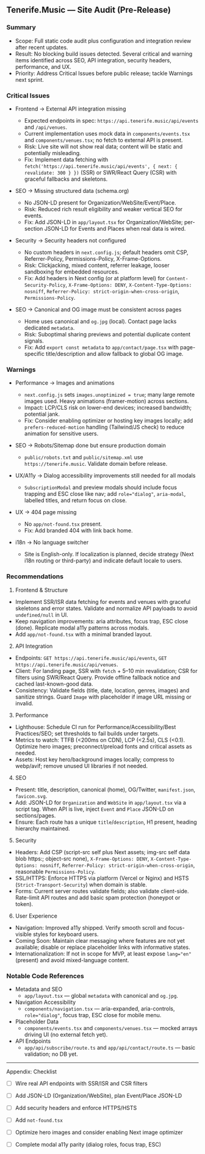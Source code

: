## Tenerife.Music — Site Audit (Pre-Release)

### Summary
- Scope: Full static code audit plus configuration and integration review after recent updates.
- Result: No blocking build issues detected. Several critical and warning items identified across SEO, API integration, security headers, performance, and UX.
- Priority: Address Critical Issues before public release; tackle Warnings next sprint.

### Critical Issues
- Frontend → External API integration missing
  - Expected endpoints in spec: `https://api.tenerife.music/api/events` and `/api/venues`.
  - Current implementation uses mock data in `components/events.tsx` and `components/venues.tsx`; no fetch to external API is present.
  - Risk: Live site will not show real data; content will be static and potentially misleading.
  - Fix: Implement data fetching with `fetch('https://api.tenerife.music/api/events', { next: { revalidate: 300 } })` (SSR) or SWR/React Query (CSR) with graceful fallbacks and skeletons.

- SEO → Missing structured data (schema.org)
  - No JSON-LD present for Organization/WebSite/Event/Place.
  - Risk: Reduced rich result eligibility and weaker vertical SEO for events.
  - Fix: Add JSON-LD in `app/layout.tsx` for Organization/WebSite; per-section JSON-LD for Events and Places when real data is wired.

- Security → Security headers not configured
  - No custom headers in `next.config.js`; default headers omit CSP, Referrer-Policy, Permissions-Policy, X-Frame-Options.
  - Risk: Clickjacking, mixed content, referrer leakage, looser sandboxing for embedded resources.
  - Fix: Add headers in Next config (or at platform level) for `Content-Security-Policy`, `X-Frame-Options: DENY`, `X-Content-Type-Options: nosniff`, `Referrer-Policy: strict-origin-when-cross-origin`, `Permissions-Policy`.

- SEO → Canonical and OG image must be consistent across pages
  - Home uses canonical and `og.jpg` (local). Contact page lacks dedicated `metadata`.
  - Risk: Suboptimal sharing previews and potential duplicate content signals.
  - Fix: Add `export const metadata` to `app/contact/page.tsx` with page-specific title/description and allow fallback to global OG image.

### Warnings
- Performance → Images and animations
  - `next.config.js` sets `images.unoptimized = true`; many large remote images used. Heavy animations (framer-motion) across sections.
  - Impact: LCP/CLS risk on lower-end devices; increased bandwidth; potential jank.
  - Fix: Consider enabling optimizer or hosting key images locally; add `prefers-reduced-motion` handling (Tailwind/JS check) to reduce animation for sensitive users.

- SEO → Robots/Sitemap done but ensure production domain
  - `public/robots.txt` and `public/sitemap.xml` use `https://tenerife.music`. Validate domain before release.

- UX/A11y → Dialog accessibility improvements still needed for all modals
  - `SubscriptionModal` and preview modals should include focus trapping and ESC close like nav; add `role="dialog"`, `aria-modal`, labelled titles, and return focus on close.

- UX → 404 page missing
  - No `app/not-found.tsx` present.
  - Fix: Add branded 404 with link back home.

- i18n → No language switcher
  - Site is English-only. If localization is planned, decide strategy (Next i18n routing or third-party) and indicate default locale to users.

### Recommendations

1. Frontend & Structure
- Implement SSR/ISR data fetching for events and venues with graceful skeletons and error states. Validate and normalize API payloads to avoid `undefined/null` in UI.
- Keep navigation improvements: aria attributes, focus trap, ESC close (done). Replicate modal a11y patterns across modals.
- Add `app/not-found.tsx` with a minimal branded layout.

2. API Integration
- Endpoints: `GET https://api.tenerife.music/api/events`, `GET https://api.tenerife.music/api/venues`.
- Client: For landing page, SSR with `fetch` + 5–10 min revalidation; CSR for filters using SWR/React Query. Provide offline fallback notice and cached last-known-good data.
- Consistency: Validate fields (title, date, location, genres, images) and sanitize strings. Guard `Image` with placeholder if image URL missing or invalid.

3. Performance
- Lighthouse: Schedule CI run for Performance/Accessibility/Best Practices/SEO; set thresholds to fail builds under targets.
- Metrics to watch: TTFB (<200ms on CDN), LCP (<2.5s), CLS (<0.1). Optimize hero images; preconnect/preload fonts and critical assets as needed.
- Assets: Host key hero/background images locally; compress to webp/avif; remove unused UI libraries if not needed.

4. SEO
- Present: title, description, canonical (home), OG/Twitter, `manifest.json`, `favicon.svg`.
- Add: JSON-LD for `Organization` and `WebSite` in `app/layout.tsx` via a script tag. When API is live, inject `Event` and `Place` JSON-LD on sections/pages.
- Ensure: Each route has a unique `title`/`description`, H1 present, heading hierarchy maintained.

5. Security
- Headers: Add CSP (script-src self plus Next assets; img-src self data blob https:; object-src none), `X-Frame-Options: DENY`, `X-Content-Type-Options: nosniff`, `Referrer-Policy: strict-origin-when-cross-origin`, reasonable `Permissions-Policy`.
- SSL/HTTPS: Enforce HTTPS via platform (Vercel or Nginx) and HSTS (`Strict-Transport-Security`) when domain is stable.
- Forms: Current server routes validate fields; also validate client-side. Rate-limit API routes and add basic spam protection (honeypot or token).

6. User Experience
- Navigation: Improved a11y shipped. Verify smooth scroll and focus-visible styles for keyboard users.
- Coming Soon: Maintain clear messaging where features are not yet available; disable or replace placeholder links with informative states.
- Internationalization: If not in scope for MVP, at least expose `lang="en"` (present) and avoid mixed-language content.

### Notable Code References
- Metadata and SEO
  - `app/layout.tsx` — global `metadata` with canonical and `og.jpg`.
- Navigation Accessibility
  - `components/navigation.tsx` — aria-expanded, aria-controls, `role="dialog"`, focus trap, ESC close for mobile menu.
- Placeholder Data
  - `components/events.tsx` and `components/venues.tsx` — mocked arrays driving UI (no external fetch yet).
- API Endpoints
  - `app/api/subscribe/route.ts` and `app/api/contact/route.ts` — basic validation; no DB yet.

---

Appendix: Checklist
- [ ] Wire real API endpoints with SSR/ISR and CSR filters
- [ ] Add JSON-LD (Organization/WebSite), plan Event/Place JSON-LD
- [ ] Add security headers and enforce HTTPS/HSTS
- [ ] Add `not-found.tsx`
- [ ] Optimize hero images and consider enabling Next image optimizer
- [ ] Complete modal a11y parity (dialog roles, focus trap, ESC)

